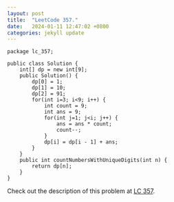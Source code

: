 ```yaml
---
layout: post
title:  "LeetCode 357."
date:   2024-01-11 12:47:02 +0800
categories: jekyll update
---
```


```
package lc_357;

public class Solution {
    int[] dp = new int[9];
    public Solution() {
        dp[0] = 1;
        dp[1] = 10;
        dp[2] = 91;
        for(int i=3; i<9; i++) {
            int count = 9;
            int ans = 9;
            for(int j=1; j<i; j++) {
                ans = ans * count;
                count--;
            }
            dp[i] = dp[i - 1] + ans;
        }
    }
    public int countNumbersWithUniqueDigits(int n) {
        return dp[n];
    }
}
```

Check out the description of this problem at [LC 357][LC-357].

[LC-357]: https://leetcode.com/problemset/?search=357&page=1